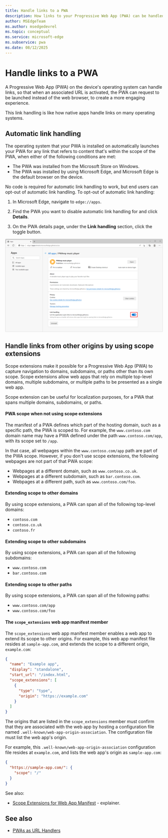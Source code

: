 ```yaml
---
title: Handle links to a PWA
description: How links to your Progressive Web App (PWA) can be handled by your app rather than by the web browser.
author: MSEdgeTeam
ms.author: msedgedevrel
ms.topic: conceptual
ms.service: microsoft-edge
ms.subservice: pwa
ms.date: 08/12/2025
---
```

# Handle links to a PWA

A Progressive Web App (PWA) on the device's operating system can handle links, so that when an associated URL is activated, the PWA can request to be launched instead of the web browser, to create a more engaging experience.

This link handling is like how native apps handle links on many operating systems.

<!--
link handling vs. url handling:
Although the present file name is handle-urls.md, this file was repurposed to cover link handling rather than URL handlers.
The PWA URL handlers feature was removed from Chromium.
See also [PWAs as URL Handlers](https://web.dev/pwa-url-handler/).
-->


<!-- ====================================================================== -->
## Automatic link handling

The operating system that your PWA is installed on automatically launches your PWA for any link that refers to content that's within the scope of the PWA, when either of the following conditions are met:

* The PWA was installed from the Microsoft Store on Windows.
* The PWA was installed by using Microsoft Edge, and Microsoft Edge is the default browser on the device.

No code is required for automatic link handling to work, but end users can opt-out of automatic link handling. To opt-out of automatic link handling:

1. In Microsoft Edge, navigate to `edge://apps`.

1. Find the PWA you want to disable automatic link handling for and click **Details**.

1. On the PWA details page, under the **Link handling** section, click the toggle button.

![The edge://apps details page for the PWAmp music player app, showing where the link handling toggle button is](./handle-urls-images/link-handling-opt-out.png)


<!-- ====================================================================== -->
## Handle links from other origins by using scope extensions

Scope extensions make it possible for a Progressive Web App (PWA) to capture navigation to domains, subdomains, or paths other than its own scope.  Scope extensions allow web apps that rely on multiple top-level domains, multiple subdomains, or multiple paths to be presented as a single web app.

Scope extension can be useful for localization purposes, for a PWA that spans multiple domains, subdomains, or paths.


<!-- ------------------------------ -->
#### PWA scope when not using scope extensions

The manifest of a PWA defines which part of the hosting domain, such as a specific path, the PWA is scoped to.  For example, the `www.contoso.com` domain name may have a PWA defined under the path `www.contoso.com/app`, with its scope set to `/app`.

In that case, all webpages within the `www.contoso.com/app` path are part of the PWA scope.  However, if you don't use scope extensions, the following webpages are not part of that PWA scope:

* Webpages at a different domain, such as `www.contoso.co.uk`.
* Webpages at a different subdomain, such as `bar.contoso.com`.
* Webpages at a different path, such as `www.contoso.com/foo`.


<!-- ------------------------------ -->
#### Extending scope to other domains

By using scope extensions, a PWA can span all of the following top-level domains:
* `contoso.com`
* `contoso.co.uk`
* `contoso.fr`


<!-- ------------------------------ -->
#### Extending scope to other subdomains

By using scope extensions, a PWA can span all of the following subdomains:
* `www.contoso.com`
* `bar.contoso.com`


<!-- ------------------------------ -->
#### Extending scope to other paths

By using scope extensions, a PWA can span all of the following paths:
* `www.contoso.com/app`
* `www.contoso.com/foo`


<!-- ------------------------------ -->
#### The `scope_extensions` web app manifest member

The `scope_extensions` web app manifest member enables a web app to extend its scope to other origins.  For example, this web app manifest file resides at `sample-app.com`, and extends the scope to a different origin, `example.com`:

```json
{
  "name": "Example app",
  "display": "standalone",
  "start_url": "/index.html",
  "scope_extensions": [
    {
      "type": "type",
      "origin": "https://example.com"
    }
  ]
}
```

The origins that are listed in the `scope_extensions` member must confirm that they are associated with the web app by hosting a configuration file named `.well-known/web-app-origin-association`.  The configuration file must list the web app's origin.

For example, this `.well-known/web-app-origin-association` configuration file resides at `example.com`, and lists the web app's origin as `sample-app.com`:

```json
{
  "https://sample-app.com/": {
    "scope": "/"
  }
}
```

See also:
* [Scope Extensions for Web App Manifest](https://github.com/WICG/manifest-incubations/blob/gh-pages/scope_extensions-explainer.md) - explainer.


<!-- ====================================================================== -->
## See also

* [PWAs as URL Handlers](https://web.dev/pwa-url-handler/)
